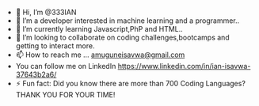 - 👋 Hi, I’m @333IAN
- 👀 I’m a developer interested in machine learning and a programmer.. 
- 🌱 I’m currently learning Javascript,PhP and HTML..
- 💞️ I’m looking to collaborate on coding challenges,bootcamps and getting to interact more.
- 📫 How to reach me ... amuguneisavwa@gmail.com
- You can follow me on LinkedIn https://www.linkedin.com/in/ian-isavwa-37643b2a6/  
- ⚡ Fun fact: Did you know there are more than 700 Coding Languages?
THANK YOU FOR YOUR TIME!
